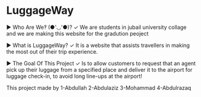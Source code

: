 # LuggageWay

▶ Who Are We‽ (●'◡'●)?
✓ We are students in jubail university collage and we are making this website for the gradution peoject

▶ What is LuggageWay?
✓ It is a website that assists travellers in making the most out of their trip experience.

▶ The Goal Of This Project
✓ Is to allow customers to request that an agent pick up their luggage from a specified place and deliver it to the airport for luggage check-in, to avoid long line-ups at the airport!

This project made by
1-Abdullah
2-Abdulaziz
3-Mohammad
4-Abdulrazaq
